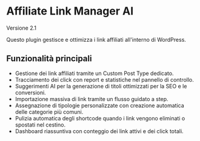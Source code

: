 # Affiliate Link Manager AI

Versione 2.1

Questo plugin gestisce e ottimizza i link affiliati all'interno di WordPress.

## Funzionalità principali

- Gestione dei link affiliati tramite un Custom Post Type dedicato.
- Tracciamento dei click con report e statistiche nel pannello di controllo.
- Suggerimenti AI per la generazione di titoli ottimizzati per la SEO e le conversioni.
- Importazione massiva di link tramite un flusso guidato a step.
- Assegnazione di tipologie personalizzate con creazione automatica delle categorie più comuni.
- Pulizia automatica degli shortcode quando i link vengono eliminati o spostati nel cestino.
- Dashboard riassuntiva con conteggio dei link attivi e dei click totali.

